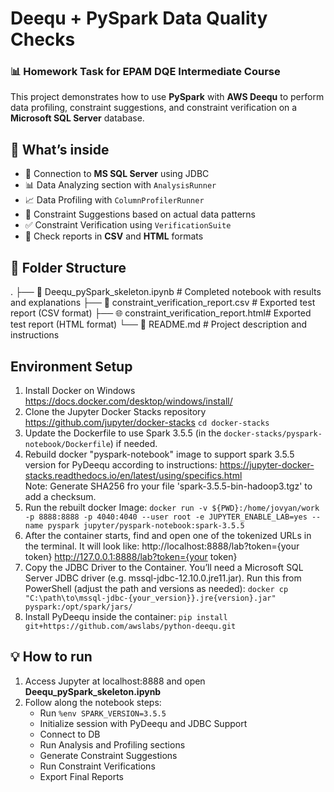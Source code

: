 # Deequ + PySpark Data Quality Checks

### 📊 Homework Task for EPAM DQE Intermediate Course

This project demonstrates how to use **PySpark** with **AWS Deequ** to perform data profiling, constraint suggestions, and constraint verification on a **Microsoft SQL Server** database.

## 🚀 What’s inside
- 🔗 Connection to **MS SQL Server** using JDBC
- 📊 Data Analyzing section with `AnalysisRunner`
- 📈 Data Profiling with `ColumnProfilerRunner`
- 🧠 Constraint Suggestions based on actual data patterns
- ✅ Constraint Verification using `VerificationSuite`
- 📄 Check reports in **CSV** and **HTML** formats

## 📂 Folder Structure
.
├── 📒 Deequ_pySpark_skeleton.ipynb       # Completed notebook with results and explanations
├── 📄 constraint_verification_report.csv # Exported test report (CSV format)
├── 🌐 constraint_verification_report.html# Exported test report (HTML format)
└── 📝 README.md                          # Project description and instructions

## Environment Setup
1. Install Docker on Windows https://docs.docker.com/desktop/windows/install/
2. Clone the Jupyter Docker Stacks repository https://github.com/jupyter/docker-stacks
    ```cd docker-stacks```
3. Update the Dockerfile to use Spark 3.5.5 (in the ```docker-stacks/pyspark-notebook/Dockerfile```) if needed.
4. Rebuild docker "pyspark-notebook" image to support spark 3.5.5 version for PyDeequ according to instructions: https://jupyter-docker-stacks.readthedocs.io/en/latest/using/specifics.html    
    Note: Generate SHA256 fro your file 'spark-3.5.5-bin-hadoop3.tgz' to add a checksum.
5. Run the rebuilt docker Image:
    ```docker run -v ${PWD}:/home/jovyan/work -p 8888:8888 -p 4040:4040 --user root -e JUPYTER_ENABLE_LAB=yes --name pyspark jupyter/pyspark-notebook:spark-3.5.5```    
6. After the container starts, find and open one of the tokenized URLs in the terminal. It will look like:
    http://localhost:8888/lab?token={your token}
    http://127.0.0.1:8888/lab?token={your token}
6. Copy the JDBC Driver to the Container.
    You’ll need a Microsoft SQL Server JDBC driver (e.g. mssql-jdbc-12.10.0.jre11.jar).
    Run this from PowerShell (adjust the path and versions as needed):
    ```docker cp "C:\path\to\mssql-jdbc-{your_version}}.jre{version}.jar" pyspark:/opt/spark/jars/```
7. Install PyDeequ inside the container:
    ```pip install git+https://github.com/awslabs/python-deequ.git```


## 💡 How to run
1. Access Jupyter at localhost:8888 and open **Deequ_pySpark_skeleton.ipynb**
2. Follow along the notebook steps:
    - Run `%env SPARK_VERSION=3.5.5`
    - Initialize session with PyDeequ and JDBC Support
    - Connect to DB
    - Run Analysis and Profiling sections
    - Generate Constraint Suggestions
    - Run Constraint Verifications
    - Export Final Reports
